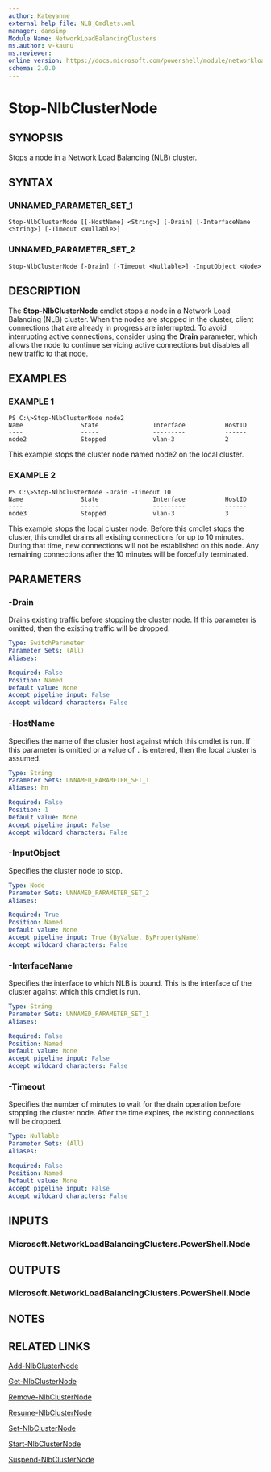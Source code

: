 ```yaml
---
author: Kateyanne
external help file: NLB_Cmdlets.xml
manager: dansimp
Module Name: NetworkLoadBalancingClusters
ms.author: v-kaunu
ms.reviewer: 
online version: https://docs.microsoft.com/powershell/module/networkloadbalancingclusters/stop-nlbclusternode?view=windowsserver2012-ps&wt.mc_id=ps-gethelp
schema: 2.0.0
---
```


# Stop-NlbClusterNode

## SYNOPSIS
Stops a node in a Network Load Balancing (NLB) cluster.

## SYNTAX

### UNNAMED_PARAMETER_SET_1
```
Stop-NlbClusterNode [[-HostName] <String>] [-Drain] [-InterfaceName <String>] [-Timeout <Nullable>]
```

### UNNAMED_PARAMETER_SET_2
```
Stop-NlbClusterNode [-Drain] [-Timeout <Nullable>] -InputObject <Node>
```

## DESCRIPTION
The **Stop-NlbClusterNode** cmdlet stops a node in a Network Load Balancing (NLB) cluster.
When the nodes are stopped in the cluster, client connections that are already in progress are interrupted.
To avoid interrupting active connections, consider using the **Drain** parameter, which allows the node to continue servicing active connections but disables all new traffic to that node.

## EXAMPLES

### EXAMPLE 1
```
PS C:\>Stop-NlbClusterNode node2
Name                State               Interface           HostID 
----                -----               ---------           ------ 
node2               Stopped             vlan-3              2
```

This example stops the cluster node named node2 on the local cluster.

### EXAMPLE 2
```
PS C:\>Stop-NlbClusterNode -Drain -Timeout 10
Name                State               Interface           HostID 
----                -----               ---------           ------ 
node3               Stopped             vlan-3              3
```

This example stops the local cluster node.
Before this cmdlet stops the cluster, this cmdlet drains all existing connections for up to 10 minutes.
During that time, new connections will not be established on this node.
Any remaining connections after the 10 minutes will be forcefully terminated.

## PARAMETERS

### -Drain
Drains existing traffic before stopping the cluster node.
If this parameter is omitted, then the existing traffic will be dropped.

```yaml
Type: SwitchParameter
Parameter Sets: (All)
Aliases: 

Required: False
Position: Named
Default value: None
Accept pipeline input: False
Accept wildcard characters: False
```

### -HostName
Specifies the name of the cluster host against which this cmdlet is run.
If this parameter is omitted or a value of `.` is entered, then the local cluster is assumed.

```yaml
Type: String
Parameter Sets: UNNAMED_PARAMETER_SET_1
Aliases: hn

Required: False
Position: 1
Default value: None
Accept pipeline input: False
Accept wildcard characters: False
```

### -InputObject
Specifies the cluster node to stop.

```yaml
Type: Node
Parameter Sets: UNNAMED_PARAMETER_SET_2
Aliases: 

Required: True
Position: Named
Default value: None
Accept pipeline input: True (ByValue, ByPropertyName)
Accept wildcard characters: False
```

### -InterfaceName
Specifies the interface to which NLB is bound.
This is the interface of the cluster against which this cmdlet is run.

```yaml
Type: String
Parameter Sets: UNNAMED_PARAMETER_SET_1
Aliases: 

Required: False
Position: Named
Default value: None
Accept pipeline input: False
Accept wildcard characters: False
```

### -Timeout
Specifies the number of minutes to wait for the drain operation before stopping the cluster node.
After the time expires, the existing connections will be dropped.

```yaml
Type: Nullable
Parameter Sets: (All)
Aliases: 

Required: False
Position: Named
Default value: None
Accept pipeline input: False
Accept wildcard characters: False
```

## INPUTS

### Microsoft.NetworkLoadBalancingClusters.PowerShell.Node

## OUTPUTS

### Microsoft.NetworkLoadBalancingClusters.PowerShell.Node

## NOTES

## RELATED LINKS

[Add-NlbClusterNode](./Add-NlbClusterNode.md)

[Get-NlbClusterNode](./Get-NlbClusterNode.md)

[Remove-NlbClusterNode](./Remove-NlbClusterNode.md)

[Resume-NlbClusterNode](./Resume-NlbClusterNode.md)

[Set-NlbClusterNode](./Set-NlbClusterNode.md)

[Start-NlbClusterNode](./Start-NlbClusterNode.md)

[Suspend-NlbClusterNode](./Suspend-NlbClusterNode.md)

